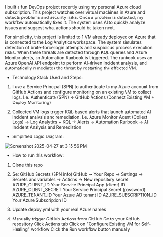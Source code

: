 I built a fun DevOps project recently using my personal Azure cloud subscription. This project watches over virtual machines in Azure and detects problems and security risks. Once a problem is detected, my workflow automatically fixes it. The system uses AI to quickly analyze issues and suggest what actions should be taken next. 

For simplicity, this project is limited to 1 VM already deployed on Azure that is connected to the Log Analytics workspace. The system simulates detection of brute-force login attempts and suspicious process execution risks. When these threats are detected through KQL queries and Azure Monitor alerts, an Automation Runbook is triggered. The runbook uses an Azure OpenAI API endpoint to perform AI-driven incident analysis, and automatically remediates the threat by restarting the affected VM. 


- Technology Stack Used and Steps: 

1. I use a Service Principal (SPN) to authenticate to my Azure account from GitHub Actions and configure monitoring on an existing VM to collect logs.  I.e. Authenticate (SPN) → GitHub Actions (Connect Existing VM + Deploy Monitoring)

2. Collected VM logs trigger KQL-based alerts that launch automated AI incident analysis and remediation. I.e. Azure Monitor Agent (Collect Logs) → Log Analytics + KQL → Alerts → Automation Runbook → AI Incident Analysis and Remediation

- Simplified Logic Diagram:

![Screenshot 2025-04-27 at 3 15 56 PM](https://github.com/user-attachments/assets/03ce2413-8972-4f33-88d9-44dfcc323eb3)


- How to run this workflow:
1. Clone this repo
2.	Set GitHub Secrets (SPN info)
GitHub → Your Repo → Settings → Secrets and variables → Actions → New repository secret
AZURE_CLIENT_ID	Your Service Principal App (client) ID
AZURE_CLIENT_SECRET	Your Service Principal Secret (password)
AZURE_TENANT_ID	Your Azure AD tenant ID
AZURE_SUBSCRIPTION_ID	Your Azure Subscription ID

3.	Update deploy.yml with your real Azure names

4.	Manually trigger GitHub Actions from GitHub
Go to your GitHub repository
Click Actions tab
Click on "Configure Existing VM for Self-Healing" workflow
Click the Run workflow button manually

